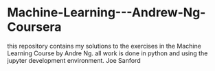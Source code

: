 # Machine-Learning---Andrew-Ng-Coursera
this repository contains my solutions to the exercises in the Machine Learning Course by Andre Ng. 
all work is done in python and using the jupyter development environment.
Joe Sanford
